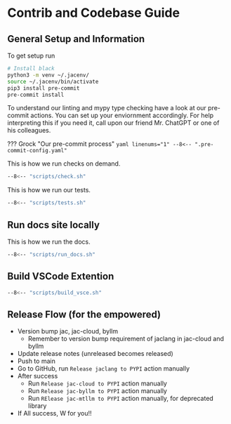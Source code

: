 # Contrib and Codebase Guide

## General Setup and Information

To get setup run
```bash
# Install black
python3 -m venv ~/.jacenv/
source ~/.jacenv/bin/activate
pip3 install pre-commit
pre-commit install
```

To understand our linting and mypy type checking have a look at our pre-commit actions. You can set up your enviornment accordingly. For help interpreting this if you need it, call upon our friend Mr. ChatGPT or one of his colleagues.

??? Grock "Our pre-commit process"
    ```yaml linenums="1"
    --8<-- ".pre-commit-config.yaml"
    ```

This is how we run checks on demand.

```bash
--8<-- "scripts/check.sh"
```

This is how we run our tests.

```bash
--8<-- "scripts/tests.sh"
```

## Run docs site locally

This is how we run the docs.

```bash
--8<-- "scripts/run_docs.sh"
```


## Build VSCode Extention

```bash
--8<-- "scripts/build_vsce.sh"
```


## Release Flow (for the empowered)

* Version bump jac, jac-cloud, byllm
  * Remember to version bump requirement of jaclang in jac-cloud and byllm
* Update release notes (unreleased becomes released)
* Push to main
* Go to GitHub, run `Release jaclang to PYPI` action manually
* After success
  * Run `Release jac-cloud to PYPI` action manually
  * Run `Release jac-byllm to PYPI` action manually
  * Run `RElease jac-mtllm to PYPI` action manually, for deprecated library
* If All success, W for you!!
